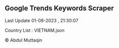 

## Google Trends Keywords Scraper 
 
Last Update 01-08-2023 , 21:30:07

Country List :
VIETNAM.json



© Abdul Muttaqin 
